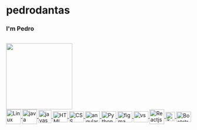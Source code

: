 # pedrodantas

###  I'm Pedro

##


<div>
  <a href="https://github.com/dantas-726">
  <img height="180em" src="https://github-readme-stats.vercel.app/api/top-langs/?username=dantas-726&layout=compact&langs_count=7&theme=dark"/>
</div>
  
<div style="display: inline_block"><us>
  <img align="center" alt="Linux" height="40" width="40" src="https://cdn.jsdelivr.net/gh/devicons/devicon/icons/linux/linux-original.svg">
  <img align="center" alt="java" height="40" width="40" src="https://cdn.jsdelivr.net/gh/devicons/devicon/icons/java/java-original-wordmark.svg">
  <img align="center" alt="javascript" height="35" width="35" src="https://cdn.jsdelivr.net/gh/devicons/devicon/icons/javascript/javascript-original.svg">
  <img align="center" alt="HTML" height="30" width="40" src="https://cdn.jsdelivr.net/gh/devicons/devicon/icons/html5/html5-original.svg">
  <img align="center" alt="CSS" height="30" width="40" src="https://cdn.jsdelivr.net/gh/devicons/devicon/icons/css3/css3-original.svg">
  <img align="center" alt="angularjs" height="30" width="40" src="https://cdn.jsdelivr.net/gh/devicons/devicon/icons/angularjs/angularjs-original.svg">
  <img align="center" alt="Python" height="30" width="40" src="https://cdn.jsdelivr.net/gh/devicons/devicon/icons/python/python-original.svg">
  <img align="center" alt="figma" height="30" width="40" src="https://cdn.jsdelivr.net/gh/devicons/devicon/icons/figma/figma-original.svg">
  <img align="center" alt="vs" height="30" width="40" src="https://cdn.jsdelivr.net/gh/devicons/devicon/icons/vscode/vscode-original.svg">
  <img align="center" alt="Reactjs" height="40" width="40" src="https://img.icons8.com/plasticine/2x/react.png">
  <img align="center" alt="Tailwindcss" height="25" width="25" src="https://creazilla-store.fra1.digitaloceanspaces.com/icons/3254431/tailwindcss-icon-icon-md.png">
  <img align="center" alt="Bootstrap" height="28" width="40" src="https://1.bp.blogspot.com/-CJwjL1Cw9oo/W_sHOVjbWzI/AAAAAAAAAXA/P1S6ND2jkG46fVa5bjnkjYN5usXvuTP2gCLcBGAs/w1200-h630-p-k-no-nu/bootstrap.png">
</div>
